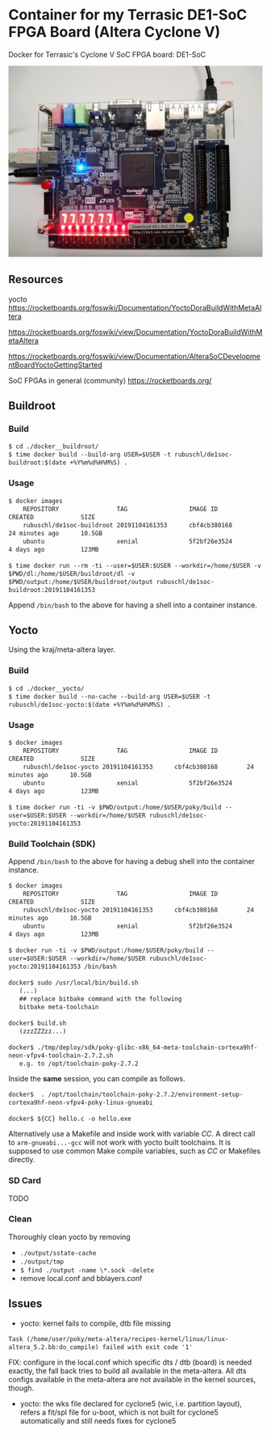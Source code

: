# Container for my Terrasic DE1-SoC FPGA Board (Altera Cyclone V)

Docker for Terrasic's Cyclone V SoC FPGA board: DE1-SoC

![Cabeling](pics/setup.jpg)



## Resources

yocto
https://rocketboards.org/foswiki/Documentation/YoctoDoraBuildWithMetaAltera

https://rocketboards.org/foswiki/view/Documentation/YoctoDoraBuildWithMetaAltera

https://rocketboards.org/foswiki/view/Documentation/AlteraSoCDevelopmentBoardYoctoGettingStarted

SoC FPGAs in general (community)
https://rocketboards.org/



## Buildroot

### Build

```
$ cd ./docker__buildroot/
$ time docker build --build-arg USER=$USER -t rubuschl/de1soc-buildroot:$(date +%Y%m%d%H%M%S) .
```


### Usage

```
$ docker images
    REPOSITORY                TAG                 IMAGE ID            CREATED             SIZE
    rubuschl/de1soc-buildroot 20191104161353      cbf4cb380168        24 minutes ago      10.5GB
    ubuntu                    xenial              5f2bf26e3524        4 days ago          123MB

$ time docker run --rm -ti --user=$USER:$USER --workdir=/home/$USER -v $PWD/dl:/home/$USER/buildroot/dl -v $PWD/output:/home/$USER/buildroot/output rubuschl/de1soc-buildroot:20191104161353
```

Append ``/bin/bash`` to the above for having a shell into a container instance.



## Yocto



Using the kraj/meta-altera layer.


### Build

```
$ cd ./docker__yocto/
$ time docker build --no-cache --build-arg USER=$USER -t rubuschl/de1soc-yocto:$(date +%Y%m%d%H%M%S) .
```


### Usage

```
$ docker images
    REPOSITORY                TAG                 IMAGE ID            CREATED             SIZE
    rubuschl/de1soc-yocto 20191104161353      cbf4cb380168        24 minutes ago      10.5GB
    ubuntu                    xenial              5f2bf26e3524        4 days ago          123MB

$ time docker run -ti -v $PWD/output:/home/$USER/poky/build --user=$USER:$USER --workdir=/home/$USER rubuschl/de1soc-yocto:20191104161353
```


### Build Toolchain (SDK)

Append ``/bin/bash`` to the above for having a debug shell into the container instance.

```
$ docker images
    REPOSITORY                TAG                 IMAGE ID            CREATED             SIZE
    rubuschl/de1soc-yocto 20191104161353      cbf4cb380168        24 minutes ago      10.5GB
    ubuntu                    xenial              5f2bf26e3524        4 days ago          123MB

$ docker run -ti -v $PWD/output:/home/$USER/poky/build --user=$USER:$USER --workdir=/home/$USER rubuschl/de1soc-yocto:20191104161353 /bin/bash

docker$ sudo /usr/local/bin/build.sh
   (...)
   ## replace bitbake command with the following
   bitbake meta-toolchain

docker$ build.sh
   (zzzZZZzz...)

docker$ ./tmp/deploy/sdk/poky-glibc-x86_64-meta-toolchain-cortexa9hf-neon-vfpv4-toolchain-2.7.2.sh
   e.g. to /opt/toolchain-poky-2.7.2
```

Inside the **same** session, you can compile as follows.

```
docker$  . /opt/toolchain/toolchain-poky-2.7.2/environment-setup-cortexa9hf-neon-vfpv4-poky-linux-gnueabi

docker$ ${CC} hello.c -o hello.exe
```

Alternatively use a Makefile and inside work with variable _CC_. A direct call to ``arm-gnueabi...-gcc`` will not work with yocto built toolchains. It is supposed to use common Make compile variables, such as _CC_ or Makefiles directly.



### SD Card

TODO



### Clean

Thoroughly clean yocto by removing
* ``./output/sstate-cache``
* ``./output/tmp``
* ``$ find ./output -name \*.sock -delete``
* remove local.conf and bblayers.conf





## Issues

* yocto: kernel fails to compile, dtb file missing
```
Task (/home/user/poky/meta-altera/recipes-kernel/linux/linux-altera_5.2.bb:do_compile) failed with exit code '1'
```
FIX: configure in the local.conf which specific dts / dtb (board) is needed exactly, the fall back tries to build all available in the meta-altera. All dts configs available in the meta-altera are not available in the kernel sources, though.

* yocto: the wks file declared for cyclone5 (wic, i.e. partition layout), refers a fit/spl file for u-boot, which is not built for cyclone5 automatically and still needs fixes for cyclone5

